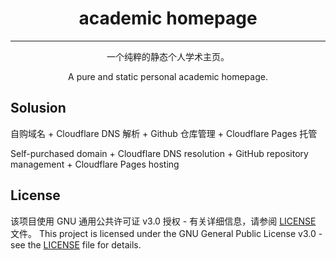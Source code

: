 <h1 align="center">
academic homepage
</h1>

----------------

<p align="center">一个纯粹的静态个人学术主页。</p>
<p align="center">A pure and static personal academic homepage.</p>

## Solusion

自购域名 + Cloudflare DNS 解析 + Github 仓库管理 + Cloudflare Pages 托管

Self-purchased domain + Cloudflare DNS resolution + GitHub repository management + Cloudflare Pages hosting

## License

该项目使用 GNU 通用公共许可证 v3.0 授权 - 有关详细信息，请参阅 [LICENSE](./LICENSE) 文件。
This project is licensed under the GNU General Public License v3.0 - see the [LICENSE](./LICENSE) file for details.
